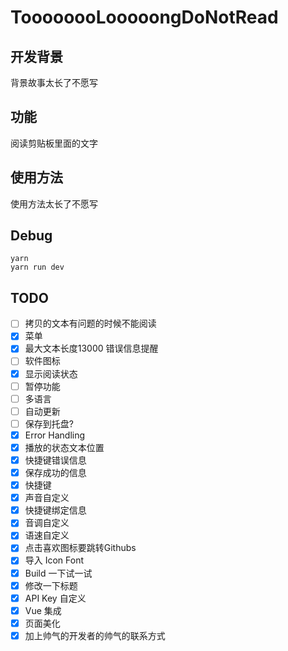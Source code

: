 # ToooooooLooooongDoNotRead

## 开发背景

背景故事太长了不愿写

## 功能

阅读剪贴板里面的文字

## 使用方法

使用方法太长了不愿写

## Debug


```
yarn
yarn run dev
```

## TODO

- [ ] 拷贝的文本有问题的时候不能阅读
- [x] 菜单
- [x] 最大文本长度13000 错误信息提醒
- [ ] 软件图标
- [x] 显示阅读状态
- [ ] 暂停功能
- [ ] 多语言 
- [ ] 自动更新
- [ ] 保存到托盘?
- [x] Error Handling
- [x] 播放的状态文本位置
- [x] 快捷键错误信息
- [x] 保存成功的信息
- [x] 快捷键
- [x] 声音自定义
- [x] 快捷键绑定信息
- [x] 音调自定义
- [x] 语速自定义
- [x] 点击喜欢图标要跳转Githubs
- [x] 导入 Icon Font
- [x] Build 一下试一试
- [x] 修改一下标题
- [x] API Key 自定义
- [x] Vue 集成
- [x] 页面美化
- [x] 加上帅气的开发者的帅气的联系方式
